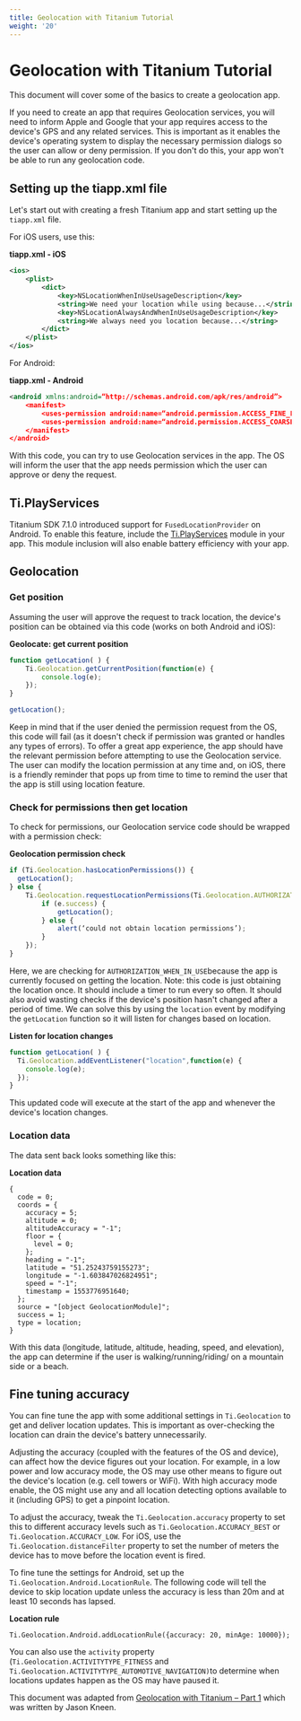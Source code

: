 ```yaml
---
title: Geolocation with Titanium Tutorial
weight: '20'
---
```


# Geolocation with Titanium Tutorial

This document will cover some of the basics to create a geolocation app.

If you need to create an app that requires Geolocation services, you will need to inform Apple and Google that your app requires access to the device's GPS and any related services. This is important as it enables the device's operating system to display the necessary permission dialogs so the user can allow or deny permission. If you don't do this, your app won't be able to run any geolocation code.

## Setting up the tiapp.xml file

Let's start out with creating a fresh Titanium app and start setting up the `tiapp.xml` file.

For iOS users, use this:

**tiapp.xml - iOS**

```xml
<ios>
    <plist>
        <dict>
            <key>NSLocationWhenInUseUsageDescription</key>
            <string>We need your location while using because...</string>
            <key>NSLocationAlwaysAndWhenInUseUsageDescription</key>
            <string>We always need you location because...</string>
        </dict>
    </plist>
</ios>
```

For Android:

**tiapp.xml - Android**

```xml
<android xmlns:android=“http://schemas.android.com/apk/res/android”>
    <manifest>
        <uses-permission android:name=“android.permission.ACCESS_FINE_LOCATION”/>
        <uses-permission android:name=“android.permission.ACCESS_COARSE_LOCATION”/>
    </manifest>
</android>
```

With this code, you can try to use Geolocation services in the app. The OS will inform the user that the app needs permission which the user can approve or deny the request.

## Ti.PlayServices

Titanium SDK 7.1.0 introduced support for `FusedLocationProvider` on Android. To enable this feature, include the [Ti.PlayServices](https://github.com/appcelerator-modules/ti.playservices) module in your app. This module inclusion will also enable battery efficiency with your app.

## Geolocation

### Get position

Assuming the user will approve the request to track location, the device's position can be obtained via this code (works on both Android and iOS):

**Geolocate: get current position**

```javascript
function getLocation( ) {
    Ti.Geolocation.getCurrentPosition(function(e) {
        console.log(e);
    });
}

getLocation();
```

Keep in mind that if the user denied the permission request from the OS, this code will fail (as it doesn't check if permission was granted or handles any types of errors). To offer a great app experience, the app should have the relevant permission before attempting to use the Geolocation service. The user can modify the location permission at any time and, on iOS, there is a friendly reminder that pops up from time to time to remind the user that the app is still using location feature.

### Check for permissions then get location

To check for permissions, our Geolocation service code should be wrapped with a permission check:

**Geolocation permission check**

```javascript
if (Ti.Geolocation.hasLocationPermissions()) {
  getLocation();
} else {
    Ti.Geolocation.requestLocationPermissions(Ti.Geolocation.AUTHORIZATION_WHEN_IN_USE, function (e) {
        if (e.success) {
            getLocation();
        } else {
            alert(‘could not obtain location permissions’);
        }
    });
}
```

Here, we are checking for `AUTHORIZATION_WHEN_IN_USE`because the app is currently focused on getting the location. Note: this code is just obtaining the location once. It should include a timer to run every so often. It should also avoid wasting checks if the device's position hasn't changed after a period of time. We can solve this by using the `location` event by modifying the `getLocation` function so it will listen for changes based on location.

**Listen for location changes**

```javascript
function getLocation( ) {
  Ti.Geolocation.addEventListener("location",function(e) {
    console.log(e);
  });
}
```

This updated code will execute at the start of the app and whenever the device's location changes.

### Location data

The data sent back looks something like this:

**Location data**

```
{
  code = 0;
  coords = {
    accuracy = 5;
    altitude = 0;
    altitudeAccuracy = "-1";
    floor = {
      level = 0;
    };
    heading = "-1";
    latitude = "51.25243759155273";
    longitude = "-1.603847026824951";
    speed = "-1";
    timestamp = 1553776951640;
  };
  source = "[object GeolocationModule]";
  success = 1;
  type = location;
}
```

With this data (longitude, latitude, altitude, heading, speed, and elevation), the app can determine if the user is walking/running/riding/ on a mountain side or a beach.

## Fine tuning accuracy

You can fine tune the app with some additional settings in `Ti.Geolocation` to get and deliver location updates. This is important as over-checking the location can drain the device's battery unnecessarily.

Adjusting the accuracy (coupled with the features of the OS and device), can affect how the device figures out your location. For example, in a low power and low accuracy mode, the OS may use other means to figure out the device's location (e.g. cell towers or WiFi). With high accuracy mode enable, the OS might use any and all location detecting options available to it (including GPS) to get a pinpoint location.

To adjust the accuracy, tweak the `Ti.Geolocation.accuracy` property to set this to different accuracy levels such as `Ti.Geolocation.ACCURACY_BEST` or `Ti.Geolocation.ACCURACY_LOW`. For iOS, use the `Ti.Geolocation.distanceFilter` property to set the number of meters the device has to move before the location event is fired.

To fine tune the settings for Android, set up the `Ti.Geolocation.Android.LocationRule`. The following code will tell the device to skip location update unless the accuracy is less than 20m and at least 10 seconds has lapsed.

**Location rule**

```
Ti.Geolocation.Android.addLocationRule({accuracy: 20, minAge: 10000});
```

You can also use the `activity` property (`Ti.Geolocation.ACTIVITYTYPE_FITNESS` and `Ti.Geolocation.ACTIVITYTYPE_AUTOMOTIVE_NAVIGATION)`to determine when locations updates happen as the OS may have paused it.

This document was adapted from [Geolocation with Titanium – Part 1](https://devblog.axway.com/mobile-apps/geolocation-with-titanium-part-1/?utm_source=Axway+Developer&utm_campaign=dff3687f1a-Newsletter_April_2019&utm_medium=email&utm_term=0_763a3fa2c9-dff3687f1a-430799269) which was written by Jason Kneen.
